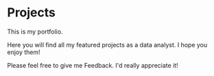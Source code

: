 # Projects

This is my portfolio.

Here you will find all my featured projects as a data analyst. I hope you enjoy them! 

Please feel free to give me Feedback. I'd really appreciate it!

